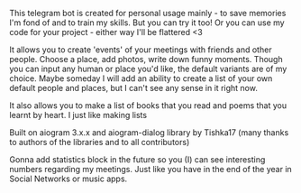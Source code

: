 This telegram bot is created for personal usage mainly - to save memories I'm fond of and to train my skills.
But you can try it too! Or you can use my code for your project - either way I'll be flattered <3

It allows you to create 'events' of your meetings with friends and other people. Choose a place, add photos, write down funny moments.
Though you can input any human or place you'd like, the default variants are of my choice. Maybe someday I will add an ability to create a list of your own default people and places, but I can't see any sense in it right now. 

It also allows you to make a list of  books that you read and poems that you learnt by heart. I just like making lists 


Built on aiogram 3.x.x and aiogram-dialog library by Tishka17 (many thanks to authors of the libraries and to all contributors)

Gonna add statistics block in the future so you (I) can see interesting numbers regarding my meetings. Just like you have in the end of the year in Social Networks or music apps. 